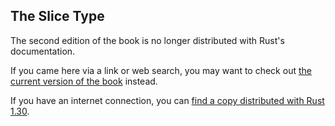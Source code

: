 ## The Slice Type

The second edition of the book is no longer distributed with Rust's documentation.

If you came here via a link or web search, you may want to check out [the current
version of the book](../ch04-03-slices.html) instead.

If you have an internet connection, you can [find a copy distributed with
Rust
1.30](https://doc.rust-lang.org/1.30.0/book/second-edition/ch04-03-slices.html).